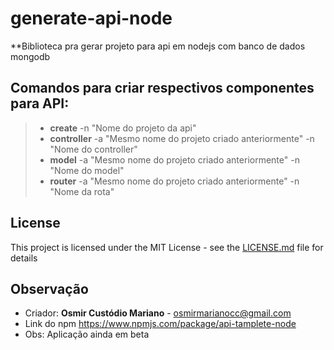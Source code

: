 # generate-api-node

**Biblioteca pra gerar projeto para api em nodejs com banco de dados mongodb

## Comandos para criar respectivos componentes para API:
> * **create** -n "Nome do projeto da api"
> * **controller** -a "Mesmo nome do projeto criado anteriormente" -n "Nome do controller"
> * **model** -a "Mesmo nome do projeto criado anteriormente" -n "Nome do model"
> * **router** -a "Mesmo nome do projeto criado anteriormente" -n "Nome da rota"

## License

This project is licensed under the MIT License - see the [LICENSE.md](LICENSE.md) file for details

## Observação
* Criador: **Osmir Custódio Mariano** - osmirmarianocc@gmail.com
* Link do npm https://www.npmjs.com/package/api-tamplete-node
* Obs: Aplicação ainda em beta
